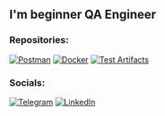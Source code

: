 ## I'm beginner QA Engineer 

### Repositories:
[![Postman](https://img.shields.io/badge/-Postman_collections-090909?style=for-the-badge&logo=postman&logoColor=FF6C37)](https://www.postman.com/navigation-engineer-23958700/workspace/postman-collection)
[![Docker](https://img.shields.io/badge/-Docker-090909?style=for-the-badge&logo=docker&logoColor=2496ED)](https://github.com/aleksey890/Docker)
[![Test Artifacts](https://img.shields.io/badge/-Test_Artifacts-090909?style=for-the-badge&logo=#4285F4&logoColor=2496ED)](https://github.com/aleksey890/Test-Artifacts)

### Socials:
[![Telegram](https://img.shields.io/badge/-Telegram-090909?style=for-the-badge&logo=telegram&logoColor=26A5E4)](https://t.me/alexey408)
[![LinkedIn](https://img.shields.io/badge/-LinkedIn-090909?style=for-the-badge&logo=linkedin&logoColor=0A66C2)](https://www.linkedin.com/in/alexey408/)